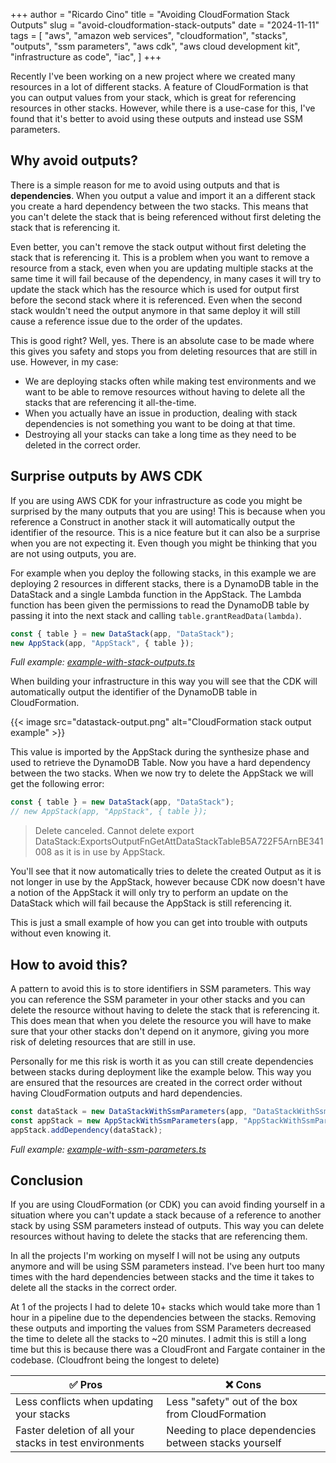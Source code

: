 +++
author = "Ricardo Cino"
title = "Avoiding CloudFormation Stack Outputs"
slug = "avoid-cloudformation-stack-outputs"
date = "2024-11-11"
tags = [
    "aws",
    "amazon web services",
    "cloudformation",
    "stacks",
    "outputs",
    "ssm parameters",
    "aws cdk",
    "aws cloud development kit",
    "infrastructure as code",
    "iac",
]
+++

Recently I've been working on a new project where we created many resources in a lot of different stacks. A feature of CloudFormation is that you can output values from your stack, which is great for referencing resources in other stacks. However, while there is a use-case for this, I've found that it's better to avoid using these outputs and instead use SSM parameters.

<!--more-->

## Why avoid outputs?

There is a simple reason for me to avoid using outputs and that is **dependencies**. When you output a value and import it an a different stack you create a hard dependency between the two stacks. This means that you can't delete the stack that is being referenced without first deleting the stack that is referencing it.

Even better, you can't remove the stack output without first deleting the stack that is referencing it. This is a problem when you want to remove a resource from a stack, even when you are updating multiple stacks at the same time it will fail because of the dependency, in many cases it will try to update the stack which has the resource which is used for output first before the second stack where it is referenced. Even when the second stack wouldn't need the output anymore in that same deploy it will still cause a reference issue due to the order of the updates.

This is good right? Well, yes. There is an absolute case to be made where this gives you safety and stops you from deleting resources that are still in use. However, in my case:

- We are deploying stacks often while making test environments and we want to be able to remove resources without having to delete all the stacks that are referencing it all-the-time.
- When you actually have an issue in production, dealing with stack dependencies is not something you want to be doing at that time.
- Destroying all your stacks can take a long time as they need to be deleted in the correct order.

## Surprise outputs by AWS CDK

If you are using AWS CDK for your infrastructure as code you might be surprised by the many outputs that you are using! This is because when you reference a Construct in another stack it will automatically output the identifier of the resource. This is a nice feature but it can also be a surprise when you are not expecting it. Even though you might be thinking that you are not using outputs, you are.

For example when you deploy the following stacks, in this example we are deploying 2 resources in different stacks, there is a DynamoDB table in the DataStack and a single Lambda function in the AppStack. The Lambda function has been given the permissions to read the DynamoDB table by passing it into the next stack and calling `table.grantReadData(lambda)`.
```typescript
const { table } = new DataStack(app, "DataStack");
new AppStack(app, "AppStack", { table });
```
_Full example: [example-with-stack-outputs.ts](https://github.com/cino/cdk-examples/blob/main/avoid-cloudformation-outputs/lib/stacks/example-with-stack-outputs.ts)_

When building your infrastructure in this way you will see that the CDK will automatically output the identifier of the DynamoDB table in CloudFormation.

{{< image src="datastack-output.png" alt="CloudFormation stack output example" >}}

This value is imported by the AppStack during the synthesize phase and used to retrieve the DynamoDB Table. Now you have a hard dependency between the two stacks. When we now try to delete the AppStack we will get the following error:

```typescript
const { table } = new DataStack(app, "DataStack");
// new AppStack(app, "AppStack", { table });
```

> Delete canceled. Cannot delete export DataStack:ExportsOutputFnGetAttDataStackTableB5A722F5ArnBE341008 as it is in use by AppStack.

You'll see that it now automatically tries to delete the created Output as it is not longer in use by the AppStack, however because CDK now doesn't have a notion of the AppStack it will only try to perform an update on the DataStack which will fail because the AppStack is still referencing it.

This is just a small example of how you can get into trouble with outputs without even knowing it.

## How to avoid this?

A pattern to avoid this is to store identifiers in SSM parameters. This way you can reference the SSM parameter in your other stacks and you can delete the resource without having to delete the stack that is referencing it. This does mean that when you delete the resource you will have to make sure that your other stacks don't depend on it anymore, giving you more risk of deleting resources that are still in use.

Personally for me this risk is worth it as you can still create dependencies between stacks during deployment like the example below. This way you are ensured that the resources are created in the correct order without having CloudFormation outputs and hard dependencies.

```typescript
const dataStack = new DataStackWithSsmParameters(app, "DataStackWithSsmParameters");
const appStack = new AppStackWithSsmParameters(app, "AppStackWithSsmParameters");
appStack.addDependency(dataStack);
```
_Full example: [example-with-ssm-parameters.ts](https://github.com/cino/cdk-examples/blob/main/avoid-cloudformation-outputs/lib/stacks/example-with-ssm-parameters.ts)_

## Conclusion

If you are using CloudFormation (or CDK) you can avoid finding yourself in a situation where you can't update a stack because of a reference to another stack by using SSM parameters instead of outputs. This way you can delete resources without having to delete the stacks that are referencing them.

In all the projects I'm working on myself I will not be using any outputs anymore and will be using SSM parameters instead. I've been hurt too many times with the hard dependencies between stacks and the time it takes to delete all the stacks in the correct order.

At 1 of the projects I had to delete 10+ stacks which would take more than 1 hour in a pipeline due to the dependencies between the stacks. Removing these outputs and importing the values from SSM Parameters decreased the time to delete all the stacks to ~20 minutes. I admit this is still a long time but this is because there was a CloudFront and Fargate container in the codebase. (Cloudfront being the longest to delete)

| ✅ Pros 	| ❌ Cons 	|
|---	|---	|
| Less conflicts when updating your stacks 	| Less "safety" out of the box from CloudFormation 	|
| Faster deletion of all your stacks in test environments 	| Needing to place dependencies between stacks yourself 	|
